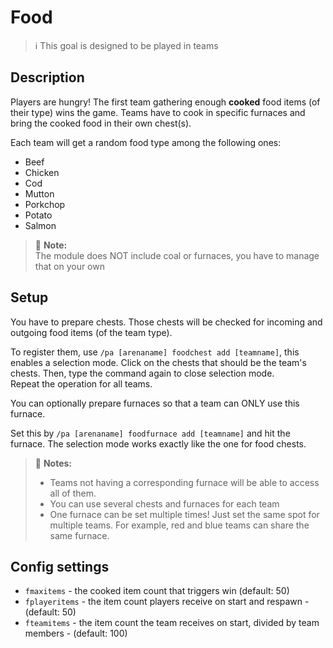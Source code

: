 # Food

> ℹ This goal is designed to be played in teams

## Description

Players are hungry! The first team gathering enough **cooked** food items (of their type) wins the game.
Teams have to cook in specific furnaces and bring the cooked food in their own chest(s).

Each team will get a random food type among the following ones:
- Beef
- Chicken
- Cod
- Mutton
- Porkchop
- Potato
- Salmon

> 🚩 **Note:**  
> The module does NOT include coal or furnaces, you have to manage that on your own

## Setup

You have to prepare chests.
Those chests will be checked for incoming and outgoing food items (of the team type).

To register them, use `/pa [arenaname] foodchest add [teamname]`, this enables 
a selection mode. Click on the chests that should be the team's chests. Then, type the command again to
close selection mode.  
Repeat the operation for all teams.

 You can optionally prepare furnaces so that a team can ONLY use this furnace. 

Set this by `/pa [arenaname] foodfurnace add [teamname]` and hit the furnace. The selection mode works exactly like
the one for food chests.

> 🚩 **Notes:**  
> - Teams not having a corresponding furnace will be able to access all of them.
> - You can use several chests and furnaces for each team 
> - One furnace can be set multiple times! Just set the same spot for multiple teams. For example,
> red and blue teams can share the same furnace.

## Config settings

- `fmaxitems` \- the cooked item count that triggers win (default: 50)
- `fplayeritems` \- the item count players receive on start and respawn \- (default: 50)
- `fteamitems` \- the item count the team receives on start, divided by team members \- (default: 100) 
